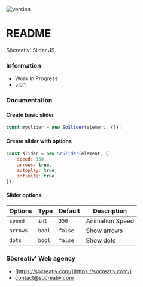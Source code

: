 ![version](https://img.shields.io/badge/Version-v1.0-informational)

# README #

Sõcreativ' Slider JS.

### Information ###

* Work In Progress
* v.0.1

### Documentation ###

#### Create basic slider
```js
const myslider = new SoSlider(element, {});
```

#### Create slider with options
```js
const slider = new SoSlider(element, {
    speed: 350,
    arrows: true,
    autoplay: true,
    infinite: true
});
```

#### Slider options

| Options   | Type      | Default   | Description           |
|-----------|-----------|-----------|-----------------------|
| `speed`   | `int`     | `350`     | Animation Speed       |
| `arrows`  | `bool`    | `false`   | Show arrows           |
| `dots`    | `bool`    | `false`   | Show dots             |


### Sõcreativ' Web agency ###

* [https://socreativ.com/](https://socreativ.com/)
* [contact@socreativ.com](mailto:contact@socreativ.com)